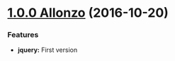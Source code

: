 <a name="1.0.0"></a>

# [1.0.0 Allonzo](https://github.com/CodeCorico/allons-y-jquery/releases/tag/1.0.0) (2016-10-20)


### Features

* **jquery:** First version
